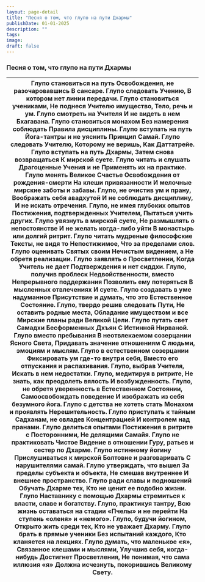```yaml
---
layout: page-detail
title: "Песня о том, что глупо на пути Дхармы"
publishDate: 01-01-2025
description: ""
tags:
image:
draft: false
---
```


### Песня о том, что глупо на пути Дхармы

| Глупо становиться на путь  Освобождения, не разочаровавшись  В сансаре.  Глупо следовать Учению, В котором нет линии передачи.  Глупо становиться учениками,  Не поднеся Учителю имущество,  Тело, речь и ум.  Глупо смотреть на Учителя  И не видеть в нем Бхагавана.  Глупо становиться монахом  Без намерения соблюдать  Правила дисциплины.  Глупо вступать на путь  Йога-тантры и не уяснить  Принцип Самай.  Глупо следовать Учителю,  Которому не веришь,  Как Даттатрейе.  Глупо вступать на путь Дхармы,  Затем снова возвращаться  К мирской суете.  Глупо читать и слушать  Драгоценные Учения и не  Применять их на практике.  Глупо менять Великое Счастье  Освобождения от рождения-смерти  На клеши привязанности  И мелочные мирские заботы и забавы.  Глупо, не очистив ум и прану,  Воображать себя авадхутой  И не соблюдать дисциплину,  И не искать отречения.  Глупо, не имея глубоких опытов  Постижения, подтвержденных  Учителем,  Пытаться учить других.  Глупо увязнуть в мирской суете,  Не размышлять о непостоянстве  И не желать когда-либо уйти  В монастырь или долгий ритрит.  Глупо читать мудреные философские  Тексты, не видя то Непостижимое,  Что за пределами слов.  Глупо оценивать Святых своим  Нечистым видением, a Не обретя реализации.  Глупо заявлять о Просветлении,  Когда Учитель не дает  Подтверждения и нет сиддхи.  Глупо, получив проблеск  Недвойственности, вместо  Непрерывного поддержания  Позволить ему потеряться  В мысленных отвлечениях  И суете.  Глупо создавать в уме надуманное  Присутствие и думать, что это  Естественное Состояние.  Глупо, твердо решив следовать Пути,  Не оставить родные места,  Обладание имуществом и все  Мирские планы ради Великой Цели.  Глупо путать свет Самадхи  Бесформенных Дхъян  С Истинной Нирваной.  Глупо вместо пребывания  В неотвлекаемом созерцании  Ясного Света,  Придавать значение отношениям  С людьми, эмоциям и мыслям.  Глупо в естественном созерцании  Фиксировать ум где-то внутри себя,  Вместо его отпускания и распахивания.  Глупо, выбрав Учителя,  Искать в нем недостатки.  Глупо, медитируя в ритрите,  Не знать, как преодолеть вялость  И возбужденность.  Глупо, не обретя уверенность в  Естественном Состоянии,  Самоосвобождать поведение  И изображать из себя безумного йога.  Глупо с детства не хотеть стать  Монахом и проявлять  Нерешительность.  Глупо приступать к тайным  Садханам, не овладев  Концентрацией  И контролем над пранами.  Глупо делиться опытами  Постижения в ритрите с  Посторонними,  Не делящими Самайя.  Глупо не практиковать Чистое  Видение в отношении Гуру,  ратьев и сестер по Дхарме.  Глупо истинному йогину  Прислушиваться к мирской  Болтовне и разговаривать  С нарушителями самай.  Глупо утверждать, что вышел  За пределы субъекта и объекта,  Не смешав внутреннее  И внешнее пространство.  Глупо ради славы и подношений  Обучать Дхарме тех,  Кто не ценит ее подобно жизни.  Глупо Наставнику с помощью  Дхармы стремиться к власти,  славе и богатству.  Глупо, практикуя тантру,  Всю жизнь оставаться на стадии  «Пчелы» и не перейти  На ступень «оленя» и «немого».  Глупо, будучи йогином,  Открыто жить среди тех,  Кто не уважает Дхарму.  Глупо брать в прямые ученики  Без испытаний каждого,  Кто кланяется на лекциях.  Глупо думать, что маленькое «я»,  Связанное клешами и мыслями,  Улучшив себя, когда-нибудь  Достигнет Просветления,  Не понимая, что сама иллюзия «я»  Должна исчезнуть, покорившись  Великому Свету. |
| --------------------------------------------------------------------------------------------------------------------------------------------------------------------------------------------------------------------------------------------------------------------------------------------------------------------------------------------------------------------------------------------------------------------------------------------------------------------------------------------------------------------------------------------------------------------------------------------------------------------------------------------------------------------------------------------------------------------------------------------------------------------------------------------------------------------------------------------------------------------------------------------------------------------------------------------------------------------------------------------------------------------------------------------------------------------------------------------------------------------------------------------------------------------------------------------------------------------------------------------------------------------------------------------------------------------------------------------------------------------------------------------------------------------------------------------------------------------------------------------------------------------------------------------------------------------------------------------------------------------------------------------------------------------------------------------------------------------------------------------------------------------------------------------------------------------------------------------------------------------------------------------------------------------------------------------------------------------------------------------------------------------------------------------------------------------------------------------------------------------------------------------------------------------------------------------------------------------------------------------------------------------------------------------------------------------------------------------------------------------------------------------------------------------------------------------------------------------------------------------------------------------------------------------------------------------------------------------------------------------------------------------------------------------------------------------------------------------------------------------------------------------------------------------------------------------------------------------------------------------------------------------------------------------------------------------------------------------------------------------------------------------------------------------------------------------------------------------------------------------------------------------------------------------------------------------------------------------------------------------------------------------------------------------------------------------------------------------------------------------------------------------------------------------------------------------------------------------------------------------------------------------------------------- |
  
  
